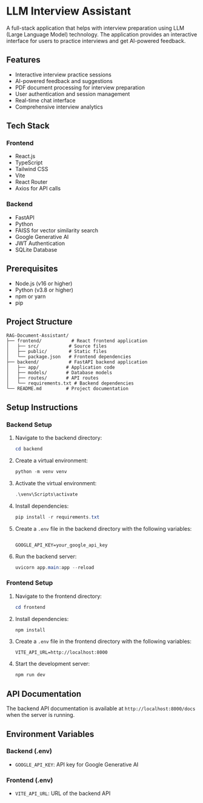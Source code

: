 # LLM Interview Assistant

A full-stack application that helps with interview preparation using LLM (Large Language Model) technology. The application provides an interactive interface for users to practice interviews and get AI-powered feedback.

## Features

- Interactive interview practice sessions
- AI-powered feedback and suggestions
- PDF document processing for interview preparation
- User authentication and session management
- Real-time chat interface
- Comprehensive interview analytics

## Tech Stack

### Frontend
- React.js
- TypeScript
- Tailwind CSS
- Vite
- React Router
- Axios for API calls

### Backend
- FastAPI
- Python
- FAISS for vector similarity search
- Google Generative AI
- JWT Authentication
- SQLite Database

## Prerequisites

- Node.js (v16 or higher)
- Python (v3.8 or higher)
- npm or yarn
- pip

## Project Structure

```
RAG-Document-Assistant/
├── frontend/           # React frontend application
│   ├── src/           # Source files
│   ├── public/        # Static files
│   └── package.json   # Frontend dependencies
├── backend/           # FastAPI backend application
│   ├── app/          # Application code
│   ├── models/       # Database models
│   ├── routes/       # API routes
│   └── requirements.txt # Backend dependencies
└── README.md         # Project documentation
```

## Setup Instructions

### Backend Setup

1. Navigate to the backend directory:
   ```powershell
   cd backend
   ```

2. Create a virtual environment:
   ```powershell
   python -m venv venv
   ```

3. Activate the virtual environment:
   ```powershell
   .\venv\Scripts\activate
   ```

4. Install dependencies:
   ```powershell
   pip install -r requirements.txt
   ```

5. Create a `.env` file in the backend directory with the following variables:
   ```
  
   GOOGLE_API_KEY=your_google_api_key
   ```

6. Run the backend server:
   ```powershell
   uvicorn app.main:app --reload
   ```

### Frontend Setup

1. Navigate to the frontend directory:
   ```powershell
   cd frontend
   ```

2. Install dependencies:
   ```powershell
   npm install
   ```

3. Create a `.env` file in the frontend directory with the following variables:
   ```
   VITE_API_URL=http://localhost:8000
   ```

4. Start the development server:
   ```powershell
   npm run dev
   ```

## API Documentation

The backend API documentation is available at `http://localhost:8000/docs` when the server is running.

## Environment Variables

### Backend (.env)

- `GOOGLE_API_KEY`: API key for Google Generative AI

### Frontend (.env)
- `VITE_API_URL`: URL of the backend API

